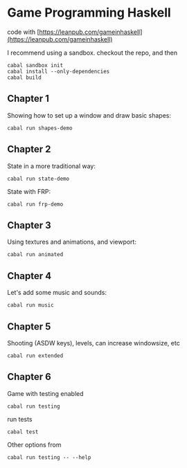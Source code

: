 # Game Programming Haskell

code with [https://leanpub.com/gameinhaskell](https://leanpub.com/gameinhaskell)

I recommend using a sandbox. checkout the repo, and then

    cabal sandbox init
    cabal install --only-dependencies
    cabal build

## Chapter 1

Showing how to set up a window and draw basic shapes:

    cabal run shapes-demo

## Chapter 2

State in a more traditional way:

    cabal run state-demo

State with FRP:

    cabal run frp-demo

## Chapter 3

Using textures and animations, and viewport:

    cabal run animated

## Chapter 4

Let's add some music and sounds:

    cabal run music

## Chapter 5

Shooting (ASDW keys), levels, can increase windowsize, etc

    cabal run extended

## Chapter 6

Game with testing enabled

    cabal run testing

run tests

    cabal test

Other options from 

    cabal run testing -- --help

